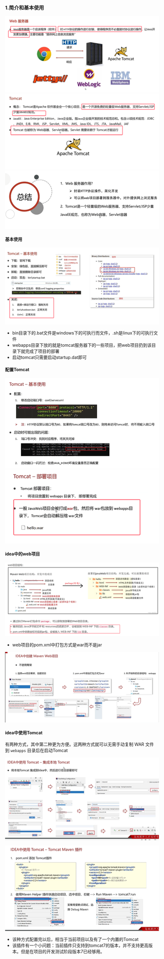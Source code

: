 ### 1.简介和基本使用

![](assets/03Web服务器-Tomcat/file-20250707191255673.png)
![](assets/03Web服务器-Tomcat/file-20250707191512641.png)
![](assets/03Web服务器-Tomcat/file-20250707191655360.png)


#### 基本使用
![](assets/03Web服务器-Tomcat/file-20250707193404679.png)
* bin目录下的.bat文件是windows下的可执行而文件，.sh是linux下的可执行文件
* webapps目录下放的就是tomcat服务器下的一些项目，把web项目扔到该目录下就完成了项目的部署
* 启动tomcat只需要启动startup.dat即可

#### 配置Tomcat

![](assets/03Web服务器-Tomcat/file-20250708000402034.png)
![](assets/03Web服务器-Tomcat/file-20250708000632861.png)

#### idea中的web项目
![](assets/03Web服务器-Tomcat/file-20250708001210291.png)
* web项目的pom.xml中打包方式是war而不是jar

![](assets/03Web服务器-Tomcat/file-20250708001949899.png)

#### idea中使用Tomcat

有两种方式，其中第二种更为方便。这两种方式就可以无需手动复制 WAR 文件到 `webapps` 目录后在启动Tomcat

![](assets/03Web服务器-Tomcat/file-20250708003241176.png)

![](assets/03Web服务器-Tomcat/file-20250708005328423.png)
* 该种方式配置完以后，相当于当前项目以及有了一个内置的Tomcat
* 该插件有一个小问题：当前插件只支持到tomcat7的版本，并不支持更高版本。但是在项目的开发测试阶段版本7已经够用。
